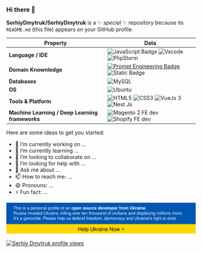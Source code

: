 ### Hi there 👋
**SerhiyDmytruk/SerhiyDmytruk** is a ✨ _special_ ✨ repository because its `README.md` (this file) appears on your GitHub profile.



| Property                                        | Data                                                                                                                                                                                                                                                                                                                                                                                                                                                                                                                                                                                                                                                                                                                                                                                                                                                                                                                                                                                                                                                                                                                                                                                                                                                                                                                                                                                                                                                                                                                                                                                                                                                                                                                                                                                                            |
|-------------------------------------------------|-----------------------------------------------------------------------------------------------------------------------------------------------------------------------------------------------------------------------------------------------------------------------------------------------------------------------------------------------------------------------------------------------------------------------------------------------------------------------------------------------------------------------------------------------------------------------------------------------------------------------------------------------------------------------------------------------------------------------------------------------------------------------------------------------------------------------------------------------------------------------------------------------------------------------------------------------------------------------------------------------------------------------------------------------------------------------------------------------------------------------------------------------------------------------------------------------------------------------------------------------------------------------------------------------------------------------------------------------------------------------------------------------------------------------------------------------------------------------------------------------------------------------------------------------------------------------------------------------------------------------------------------------------------------------------------------------------------------------------------------------------------------------------------------------------------------|
| **Language / IDE**                              | ![JavaScript Badge](https://img.shields.io/badge/logo-javascript-blue?logo=javascript) ![Vscode](https://img.shields.io/badge/-Django-3776AB?style=flat&logo=Django&logoColor=white) ![PhpStorm](https://img.shields.io/badge/Intellij%20Idea-000?logo=intellij-idea&style=for-the-badge)                                                                                                                                                                                                                                                                                                                                                                                                                                                                                                                                                                                                                                                                                                                                                                                                                                                                                                                                                                                                                                                                                                                                                                                                                                                                                                                                                                                                                                                                                                 |
| **Domain Knownledge**                           | [![Prompt Engineering Badge](https://img.shields.io/badge/-Prompt%20Engineering-01D277?style=flat&logoColor=white)](https://github.com/SerhiyDmytruk/SerhiyDmytruk) ![Static Badge](https://img.shields.io/badge/Ecommerce-development-blue)                                                                                                                                                                                                                                                                                                                                                                                                                                                                                                                                                                                                                                                                                                                                                                                                                                                                                                                                                                                                                                                                                                                                                                                                                                                                                                                                                                                                                                                                                                                                                   |
| **Databases**                                   | ![MySQL](https://shields.io/badge/MySQL-lightgrey?logo=mysql&style=plastic&logoColor=white&labelColor=blue)                                                                                                                                                                                                                                                                                                                                                                                                                                                                                                                                                                                                                                                                                                                                                                                                                                                                                                                                            |
| **OS**                                          | ![Ubuntu](https://img.shields.io/badge/Ubuntu-E95420?style=for-the-badge&logo=Ubuntu&logoColor=white)                                                                                                                                                                                                                                                                           |
| **Tools & Platform**                            | ![HTML5](https://img.shields.io/badge/HTML5-E34F26?style=for-the-badge&logo=html5&logoColor=white) ![CSS3](https://img.shields.io/badge/CSS3-1572B6?style=for-the-badge&logo=css3&logoColor=white) ![VueJs 3](https://img.shields.io/badge/Vue.js-35495E?style=for-the-badge&logo=vuedotjs&logoColor=4FC08D) ![Nest Js](https://img.shields.io/badge/-NestJs-ea2845?style=for-the-badge&logo=nestjs&logoColor=white)                                                                                                                                                                                                                                                                                                                                                                                                                                                                                                                                                                                                                                                                                                                                                                                                                                                                                                                                                                                                                                                                                                                                                                                                                                                                                                                                                                                         |
| **Machine Learning / Deep Learning frameworks** | ![Magento 2 FE dev](https://img.shields.io/badge/magento_2-frontend_developer-blue) ![Shopify FE dev](https://img.shields.io/badge/shopify-frontend_developer-green)        |


Here are some ideas to get you started:

- 🔭 I’m currently working on ...
- 🌱 I’m currently learning ...
- 👯 I’m looking to collaborate on ...
- 🤔 I’m looking for help with ...
- 💬 Ask me about ...
- 📫 How to reach me: ...
- 😄 Pronouns: ...
- ⚡ Fun fact: ...

<a href="https://stand-with-ukraine.pp.ua/" rel="nofollow"><img src="https://raw.githubusercontent.com/vshymanskyy/StandWithUkraine/main/banner-personal-page.svg" alt="SWUbanner" style="max-width: 100%;"></a>

[![Serhiy Dmytruk profile views](https://u8views.com/api/v1/github/profiles/20471367/views/day-week-month-total-count.svg)](https://u8views.com/github/SerhiyDmytruk)
